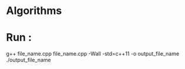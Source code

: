 # Algorithms

# Run :
g++ file_name.cpp file_name.cpp -Wall -std=c++11 -o output_file_name
./output_file_name
